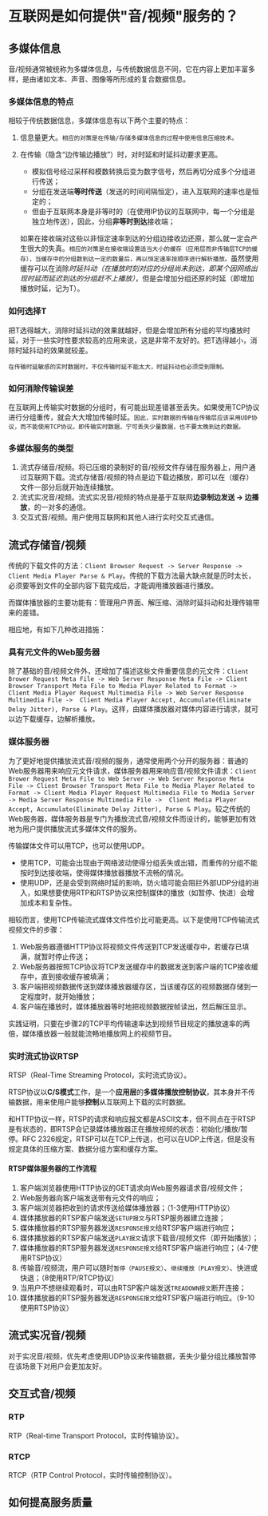 # 互联网是如何提供"音/视频"服务的？

## 多媒体信息

音/视频通常被统称为多媒体信息，与传统数据信息不同，它在内容上更加丰富多样，是由诸如文本、声音、图像等所形成的复合数据信息。

### 多媒体信息的特点

相较于传统数据信息，多媒体信息有以下两个主要的特点：

1. 信息量更大。`相应的对策是在传输/存储多媒体信息的过程中使用信息压缩技术。`

2. 在传输（隐含“边传输边播放”）时，对时延和时延抖动要求更高。

   - 模拟信号经过采样和模数转换后变为数字信号，然后再切分成多个分组进行传送；
   - 分组在发送端**等时传送**（发送的时间间隔恒定），进入互联网的速率也是恒定的；
   - 但由于互联网本身是非等时的（在使用IP协议的互联网中，每一个分组是独立地传送），因此，分组**非等时到达**接收端；

   如果在接收端对这些以非恒定速率到达的分组边接收边还原，那么就一定会产生很大的失真。`相应的对策是在接收端设置适当大小的缓存（应用层而非传输层TCP的缓存），当缓存中的分组数到达一定的数量后，再以恒定速率按顺序进行解析播放。`虽然使用缓存可以在消除*时延抖动（在播放时刻对应的分组尚未到达，即某个因网络出现时延而延迟到达的分组赶不上播放）*，但是会增加分组还原的时延（即增加播放时延，记为T）。

### 如何选择T

把T选得越大，消除时延抖动的效果就越好，但是会增加所有分组的平均播放时延，对于一些实时性要求较高的应用来说，这是非常不友好的。把T选得越小，消除时延抖动的效果就较差。

`在传输时延敏感的实时数据时，不仅传输时延不能太大，时延抖动也必须受到限制。`

### 如何消除传输误差

在互联网上传输实时数据的分组时，有可能出现差错甚至丢失。如果使用TCP协议进行分组重传，就会大大增加传输时延。`因此，实时数据的传输在传输层应该采用UDP协议，而不能使用TCP协议。即传输实时数据，宁可丢失少量数据，也不要太晚到达的数据。`

### 多媒体服务的类型

1. 流式存储音/视频。将已压缩的录制好的音/视频文件存储在服务器上，用户通过互联网下载。流式存储音/视频的特点是边下载边播放，即可以在（缓存）文件一部分后就开始连续播放。
2. 流式实况音/视频。流式实况音/视频的特点是基于互联网**边录制边发送 -> 边播放**，的一对多的通信。
3. 交互式音/视频。用户使用互联网和其他人进行实时交互式通信。

## 流式存储音/视频

传统的下载文件的方法：`Client Browser Request -> Server Response -> Client Media Player Parse & Play`。传统的下载方法最大缺点就是历时太长，必须要等到文件的全部内容下载完成后，才能调用播放器进行播放。

而媒体播放器的主要功能有：管理用户界面、解压缩、消除时延抖动和处理传输带来的差错。

相应地，有如下几种改进措施：

### 具有元文件的Web服务器

除了基础的音/视频文件外，还增加了描述这些文件重要信息的元文件：`Client Brower Request Meta File -> Web Server Response Meta File -> Client Browser Transport Meta File to Media Player Related to Format -> Client Media Player Request Multimedia File -> Web Server Response Multimedia File ->  Client Media Player Accept, Accumulate(Eliminate Delay Jitter), Parse & Play`。这样，由媒体播放器对媒体内容进行请求，就可以边下载缓存，边解析播放。

### 媒体服务器

为了更好地提供播放流式音/视频的服务，通常使用两个分开的服务器：普通的Web服务器用来响应元文件请求，媒体服务器用来响应音/视频文件请求：`Client Brower Request Meta File to Web Server -> Web Server Response Meta File -> Client Browser Transport Meta File to Media Player Related to Format -> Client Media Player Request Multimedia File to Media Server -> Media Server Response Multimedia File ->  Client Media Player Accept, Accumulate(Eliminate Delay Jitter), Parse & Play`。较之传统的Web服务器，媒体服务器是专门为播放流式音/视频文件而设计的，能够更加有效地为用户提供播放流式多媒体文件的服务。



传输媒体文件可以用TCP，也可以使用UDP。

- 使用TCP，可能会出现由于网络波动使得分组丢失或出错，而重传的分组不能按时到达接收端，使得媒体播放器播放不流畅的情况。
- 使用UDP，还是会受到网络时延的影响，防火墙可能会阻拦外部UDP分组的进入，如果想要使用RTP和RTSP协议来控制媒体的播放（如暂停、快进）会增加成本和复杂性。

相较而言，使用TCP传输流式媒体文件性价比可能更高。以下是使用TCP传输流式视频文件的步骤：

1. Web服务器遵循HTTP协议将视频文件传送到TCP发送缓存中，若缓存已填满，就暂时停止传送；
2. Web服务器按照TCP协议将TCP发送缓存中的数据发送到客户端的TCP接收缓存中，直到接收缓存被填满；
3. 客户端把视频数据传送到媒体播放器缓存区，当该缓存区的视频数据存储到一定程度时，就开始播放；
4. 客户端在播放时，媒体播放器等时地把视频数据按帧读出，然后解压显示。

实践证明，只要在步骤2的TCP平均传输速率达到视频节目规定的播放速率的两倍，媒体播放器一般就能流畅地播放网上的视频节目。

### 实时流式协议RTSP

RTSP（Real-Time Streaming Protocol，实时流式协议）。

RTSP协议以**C/S模式**工作，是一个**应用层**的**多媒体播放控制协议**，其本身并不传输数据，用来使用户能够**控制**从互联网上下载的实时数据。

和HTTP协议一样，RTSP的请求和响应报文都是ASCII文本，但不同点在于RTSP是有状态的，即RTSP会记录媒体播放器正在播放视频的状态：初始化/播放/暂停。RFC 2326规定，RTSP可以在TCP上传送，也可以在UDP上传送，但是没有规定具体的压缩方案、数据分组方案和缓存方案。

#### RTSP媒体服务器的工作流程

1. 客户端浏览器使用HTTP协议的GET请求向Web服务器请求音/视频文件；
2. Web服务器向客户端发送带有元文件的响应；
3. 客户端浏览器把收到的请求传送给媒体播放器；（1-3使用HTTP协议）
4. 媒体播放器的RTSP客户端发送`SETUP报文`与RTSP服务器建立连接；
5. 媒体播放器的RTSP服务器发送`RESPONSE报文`给RTSP客户端进行响应；
6. 媒体播放器的RTSP客户端发送`PLAY报文`请求下载音/视频文件（即开始播放）；
7. 媒体播放器的RTSP服务器发送`RESPONSE报文`给RTSP客户端进行响应；（4-7使用RTSP协议）
8. 传输音/视频流，用户可以随时`暂停（PAUSE报文）`、`继续播放（PLAY报文）`、快进或快退；（8使用RTP/RTCP协议）
9. 当用户不想继续观看时，可以由RTSP客户端发送`TREADOWN报文`断开连接；
10. 媒体播放器的RTSP服务器发送`RESPONSE报文`给RTSP客户端进行响应。（9-10使用RTSP协议）

## 流式实况音/视频

对于实况音/视频，优先考虑使用UDP协议来传输数据，丢失少量分组比播放暂停在该场景下对用户会更加友好。

## 交互式音/视频

### RTP

RTP（Real-time Transport Protocol，实时传输协议）。

### RTCP

RTCP（RTP Control Protocol，实时传输控制协议）。

## 如何提高服务质量